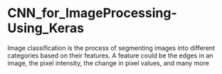 # CNN_for_ImageProcessing-Using_Keras
Image classification is the process of segmenting images into different categories based on their features. A feature could be the edges in an image, the pixel intensity, the change in pixel values, and many more
